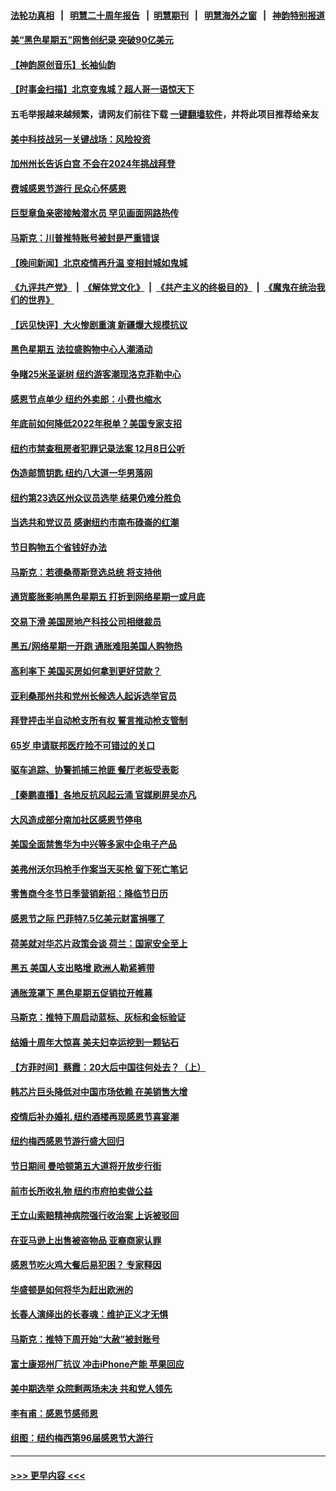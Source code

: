 #### [法轮功真相](https://github.com/gfw-breaker/truth/blob/master/README.md?t=0) &nbsp;&nbsp;|&nbsp;&nbsp; [明慧二十周年报告](https://github.com/gfw-breaker/mh-reports/blob/master/README.md?t=0) &nbsp;&nbsp;|&nbsp;&nbsp;[明慧期刊](https://github.com/gfw-breaker/mh-qikan) &nbsp;&nbsp;|&nbsp;&nbsp; [明慧海外之窗](https://github.com/gfw-breaker/mh-news/blob/master/README.md?t=0) &nbsp;&nbsp;|&nbsp;&nbsp; [神韵特别报道](https://github.com/gfw-breaker/mh-news/blob/master/shenyun.md?t=0)
#### [美“黑色星期五”网售创纪录 突破90亿美元](../pages/nsc412/n13873847.md?t=11271201) 
#### [【神韵原创音乐】长袖仙韵](../pages/nsc412/n13873828.md?t=11271201) 
#### [【时事金扫描】北京变鬼城？超人哥一语惊天下](../pages/nsc412/n13873715.md?t=11271201) 
#### 五毛举报越来越频繁，请网友们前往下载 [一键翻墙软件](https://github.com/gfw-breaker/ssr-accounts)，并将此项目推荐给亲友
#### [美中科技战另一关键战场：风险投资](../pages/nsc412/n13873321.md?t=11271201) 
#### [加州州长告诉白宫 不会在2024年挑战拜登](../pages/nsc412/n13873812.md?t=11271201) 
#### [费城感恩节游行 民众心怀感恩](../pages/nsc412/n13873729.md?t=11271201) 
#### [巨型章鱼亲密接触潜水员 罕见画面网路热传](../pages/nsc412/n13873492.md?t=11271201) 
#### [马斯克：川普推特账号被封是严重错误](../pages/nsc412/n13873622.md?t=11271201) 
#### [【晚间新闻】北京疫情再升温 变相封城如鬼城](../pages/nsc412/n13873490.md?t=11271201) 
#### [《九评共产党》](https://github.com/begood0513/9ping.md/blob/master/README.md) &nbsp;|&nbsp; [《解体党文化》](../../../../jtdwh.md/blob/master/README.md)  &nbsp;|&nbsp; [《共产主义的终极目的》](../../../../gczydzjmd.md/blob/master/README.md) &nbsp;|&nbsp; [《魔鬼在统治我们的世界》](../../../../mgztzwmdsj.md/blob/master/README.md) 
#### [【远见快评】大火惨剧重演 新疆爆大规模抗议](../pages/nsc412/n13873301.md?t=11271201) 
#### [黑色星期五 法拉盛购物中心人潮涌动](../pages/nsc412/n13873387.md?t=11271201) 
#### [争睹25米圣诞树 纽约游客潮现洛克菲勒中心](../pages/nsc412/n13873393.md?t=11271201) 
#### [感恩节点单少 纽约外卖郎：小费也缩水](../pages/nsc412/n13873392.md?t=11271201) 
#### [年底前如何降低2022年税单？美国专家支招](../pages/nsc412/n13873314.md?t=11271201) 
#### [纽约市禁查租房者犯罪记录法案 12月8日公听](../pages/nsc412/n13873402.md?t=11271201) 
#### [伪造邮筒钥匙 纽约八大道一华男落网](../pages/nsc412/n13873428.md?t=11271201) 
#### [纽约第23选区州众议员选举 结果仍难分胜负](../pages/nsc412/n13873433.md?t=11271201) 
#### [当选共和党议员 感谢纽约市南布碌崙的红潮](../pages/nsc412/n13873426.md?t=11271201) 
#### [节日购物五个省钱好办法](../pages/nsc412/n13873400.md?t=11271201) 
#### [马斯克：若德桑蒂斯竞选总统 将支持他](../pages/nsc412/n13873416.md?t=11271201) 
#### [通货膨胀影响黑色星期五 打折到网络星期一或月底](../pages/nsc412/n13873384.md?t=11271201) 
#### [交易下滑 美国房地产科技公司相继裁员](../pages/nsc412/n13873382.md?t=11271201) 
#### [黑五/网络星期一开跑 通胀难阻美国人购物热](../pages/nsc412/n13873366.md?t=11271201) 
#### [高利率下 美国买房如何拿到更好贷款？](../pages/nsc412/n13873361.md?t=11271201) 
#### [亚利桑那州共和党州长候选人起诉选举官员](../pages/nsc412/n13873295.md?t=11271201) 
#### [拜登抨击半自动枪支所有权 誓言推动枪支管制](../pages/nsc412/n13873289.md?t=11271201) 
#### [65岁 申请联邦医疗险不可错过的关口](../pages/nsc412/n13873324.md?t=11271201) 
#### [驱车追踪、协警抓捕三抢匪 餐厅老板受表彰](../pages/nsc412/n13873316.md?t=11271201) 
#### [【秦鹏直播】各地反抗风起云涌 官媒刷屏吴亦凡](../pages/nsc412/n13873296.md?t=11271201) 
#### [大风造成部分南加社区感恩节停电](../pages/nsc412/n13873307.md?t=11271201) 
#### [美国全面禁售华为中兴等多家中企电子产品](../pages/nsc412/n13873193.md?t=11271201) 
#### [美弗州沃尔玛枪手作案当天买枪 留下死亡笔记](../pages/nsc412/n13873287.md?t=11271201) 
#### [零售商今冬节日季营销新招：降临节日历](../pages/nsc412/n13873130.md?t=11271201) 
#### [感恩节之际 巴菲特7.5亿美元财富捐哪了](../pages/nsc412/n13873205.md?t=11271201) 
#### [荷美就对华芯片政策会谈 荷兰：国家安全至上](../pages/nsc412/n13873080.md?t=11271201) 
#### [黑五 美国人支出略增 欧洲人勒紧裤带](../pages/nsc412/n13873127.md?t=11271201) 
#### [通胀笼罩下 黑色星期五促销拉开帷幕](../pages/nsc412/n13873074.md?t=11271201) 
#### [马斯克：推特下周启动蓝标、灰标和金标验证](../pages/nsc412/n13872957.md?t=11271201) 
#### [结婚十周年大惊喜 美夫妇幸运挖到一颗钻石](../pages/nsc412/n13872770.md?t=11271201) 
#### [【方菲时间】蔡霞：20大后中国往何处去？（上）](../pages/nsc412/n13872567.md?t=11271201) 
#### [韩芯片巨头降低对中国市场依赖 在美销售大增](../pages/nsc412/n13872792.md?t=11271201) 
#### [疫情后补办婚礼 纽约酒楼再现感恩节喜宴潮](../pages/nsc412/n13872709.md?t=11271201) 
#### [纽约梅西感恩节游行盛大回归](../pages/nsc412/n13872658.md?t=11271201) 
#### [节日期间 曼哈顿第五大道将开放步行街](../pages/nsc412/n13872706.md?t=11271201) 
#### [前市长所收礼物 纽约市府拍卖做公益](../pages/nsc412/n13872703.md?t=11271201) 
#### [王立山索赔精神病院强行收治案 上诉被驳回](../pages/nsc412/n13872633.md?t=11271201) 
#### [在亚马逊上出售被盗物品 亚裔商家认罪](../pages/nsc412/n13872630.md?t=11271201) 
#### [感恩节吃火鸡大餐后易犯困？ 专家释因](../pages/nsc412/n13872542.md?t=11271201) 
#### [华盛顿是如何将华为赶出欧洲的](../pages/nsc412/n13871839.md?t=11271201) 
#### [长春人演绎出的长春魂：维护正义才无惧](../pages/nsc412/n13871764.md?t=11271201) 
#### [马斯克：推特下周开始“大赦”被封账号](../pages/nsc412/n13872553.md?t=11271201) 
#### [富士康郑州厂抗议 冲击iPhone产能 苹果回应](../pages/nsc412/n13872430.md?t=11271201) 
#### [美中期选举 众院剩两场未决 共和党人领先](../pages/nsc412/n13872540.md?t=11271201) 
#### [李有甫：感恩节感师恩](../pages/nsc412/n13872529.md?t=11271201) 
#### [组图：纽约梅西第96届感恩节大游行](../pages/nsc412/n13872464.md?t=11271201) 

----
#### [ >>> 更早内容 <<< ](../indexes/nsc412-earlier.md)
